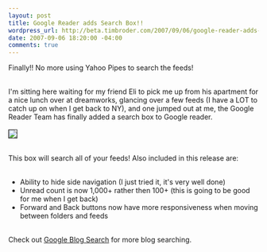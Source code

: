 ```yaml
--- 
layout: post
title: Google Reader adds Search Box!!
wordpress_url: http://beta.timbroder.com/2007/09/06/google-reader-adds-search-box/
date: 2007-09-06 18:20:00 -04:00
comments: true
---
```

Finally!! No more using Yahoo Pipes to search the feeds!<br /><br />

I'm sitting here waiting for my friend Eli to pick me up from his apartment for a nice lunch over at dreamworks, glancing over a few feeds (I have a LOT to catch up on when I get back to NY), and one jumped out at me, the Google Reader Team has finally added a search box to Google reader.  <br /><br />
<img src="http://lh3.google.com/timothy.broder/RuBD9JE6BbI/AAAAAAAAKqA/hVp1MIIZftM/s400/tim.jpg?imgdl=1" border="1"/><br /><br />

This box will search all of your feeds!  Also included in this release are:<br /><br />
- Ability to hide side navigation (I just tried it, it's very well done)<br />
- Unread count is now 1,000+ rather then 100+ (this is going to be good for me when I get back)<br />
- Forward and Back buttons now have more responsiveness when moving between folders and feeds<br /><br />

Check out <a href="http://blogsearch.google.com/">Google Blog Search</a> for more blog searching.

